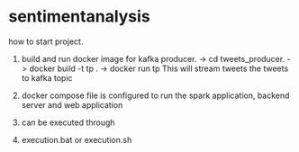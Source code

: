 # sentimentanalysis

how to start project.

1. build and run docker image for kafka producer.
   -> cd tweets_producer.
   -> docker build -t tp .
   -> docker run tp
This will stream tweets the tweets to kafka topic

2. docker compose file is configured to run the spark application, backend server and web application
3. can be executed through
1. execution.bat or execution.sh

